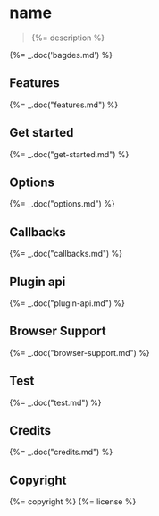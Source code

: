 # name

> {%= description %}

{%= _.doc('bagdes.md') %}

## Features
{%= _.doc("features.md") %}

## Get started
{%= _.doc("get-started.md") %}

## Options
{%= _.doc("options.md") %}

## Callbacks
{%= _.doc("callbacks.md") %}

## Plugin api
{%= _.doc("plugin-api.md") %}

## Browser Support
{%= _.doc("browser-support.md") %}

## Test
{%= _.doc("test.md") %}

## Credits
{%= _.doc("credits.md") %}

## Copyright
{%= copyright %} {%= license %}
